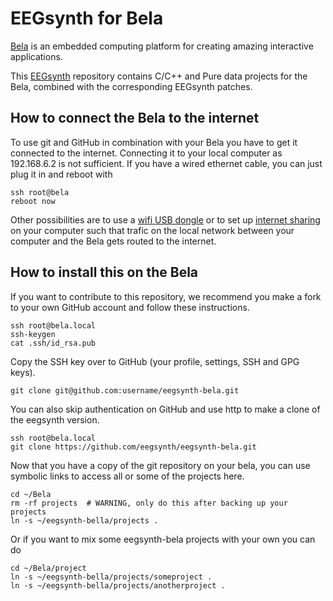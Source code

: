# EEGsynth for Bela

[Bela](https://bela.io) is an embedded computing platform for creating amazing interactive applications. 

This [EEGsynth](https://github.com/eegsynth/eegsynth) repository contains C/C++ and Pure data projects for the Bela, combined with the corresponding EEGsynth patches. 

## How to connect the Bela to the internet

To use git and GitHub in combination with your Bela you have to get it connected to the internet. Connecting it to your local computer as 192.168.6.2 is not sufficient. If you have a wired ethernet cable, you can just plug it in and reboot with 

    ssh root@bela
    reboot now

Other possibilities are to use a [wifi USB dongle](https://github.com/BelaPlatform/Bela/wiki/Connecting-Bela-to-wifi) or to set up [internet sharing](https://forum.bela.io/d/33-internet-sharing-on-osx-ethernet/10) on your computer such that trafic on the local network between your computer and the Bela gets routed to the internet.

## How to install this on the Bela

If you want to contribute to this repository, we recommend you make a fork to your own GitHub account and follow these instructions.

    ssh root@bela.local
    ssh-keygen
    cat .ssh/id_rsa.pub 

Copy the SSH key over to GitHub (your profile, settings, SSH and GPG keys). 

    git clone git@github.com:username/eegsynth-bela.git

You can also skip authentication on GitHub and use http to make a clone of the eegsynth version.

    ssh root@bela.local
    git clone https://github.com/eegsynth/eegsynth-bela.git

Now that you have a copy of the git repository on your bela, you can use symbolic links to access all or some of the projects here.

    cd ~/Bela
    rm -rf projects  # WARNING, only do this after backing up your projects
    ln -s ~/eegsynth-bella/projects .

Or if you want to mix some eegsynth-bela projects with your own you can do

    cd ~/Bela/project
    ln -s ~/eegsynth-bella/projects/someproject .
    ln -s ~/eegsynth-bella/projects/anotherproject .



